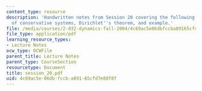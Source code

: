 ```yaml
---
content_type: resource
description: 'Handwritten notes from Session 20 covering the following topics: Stability
  of conservative systems, Dirichlet''s theorem, and example.'
file: /media/courses/2-032-dynamics-fall-2004/4c69ac5e06dbfccba89165cfd7e88f8f_session_20.pdf
file_type: application/pdf
learning_resource_types:
- Lecture Notes
ocw_type: OCWFile
parent_title: Lecture Notes
parent_type: CourseSection
resourcetype: Document
title: session_20.pdf
uid: 4c69ac5e-06db-fccb-a891-65cfd7e88f8f
---
```

